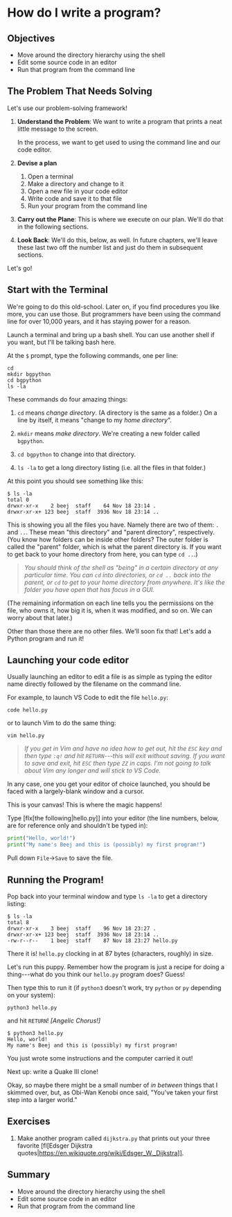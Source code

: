 <!--
vim: ts=4:sw=4:nosi:et:tw=72:spell:nojs
-->

# How do I write a program?

## Objectives

* Move around the directory hierarchy using the shell
* Edit some source code in an editor
* Run that program from the command line

## The Problem That Needs Solving

Let's use our problem-solving framework!

1. **Understand the Problem**: We want to write a program that prints a
   neat little message to the screen.

   In the process, we want to get used to using the command line and our
   code editor.

2. **Devise a plan**

   1. Open a terminal
   2. Make a directory and change to it
   3. Open a new file in your code editor
   4. Write code and save it to that file
   5. Run your program from the command line

3. **Carry out the Plane**: This is where we execute on our plan. We'll
   do that in the following sections.

4. **Look Back**: We'll do this, below, as well. In future chapters,
   we'll leave these last two off the number list and just do them in
   subsequent sections.

Let's go!

## Start with the Terminal

We're going to do this old-school. Later on, if you find procedures you
like more, you can use those. But programmers have been using the
command line for over 10,000 years, and it has staying power for a
reason.

Launch a terminal and bring up a bash shell. You can use another shell
if you want, but I'll be talking bash here.

At the `$` prompt, type the following commands, one per line:

```
cd
mkdir bgpython
cd bgpython
ls -la
```

These commands do four amazing things:

1. `cd` means _change directory_. (A directory is the same as a folder.)
   On a line by itself, it means "change to my _home directory_".

2. `mkdir` means _make directory_. We're creating a new folder called
   `bgpython`.

3. `cd bgpython` to change into that directory.

4. `ls -la` to get a long directory listing (i.e. all the files in that
   folder.)

At this point you should see something like this:

```
$ ls -la
total 0
drwxr-xr-x    2 beej  staff    64 Nov 18 23:14 .
drwxr-xr-x+ 123 beej  staff  3936 Nov 18 23:14 ..
```

This is showing you all the files you have. Namely there are two of
them: `.` and `..`. These mean "this directory" and "parent directory",
respectively. (You know how folders can be inside other folders? The
outer folder is called the "parent" folder, which is what the parent
directory is. If you want to get back to your home directory from here,
you can type `cd ..`.)

> _You should think of the shell as "being" in a certain directory at
> any particular time. You can `cd` into directories, or `cd ..` back
> into the parent, or `cd` to get to your home directory from anywhere.
> It's like the folder you have open that has focus in a GUI._

(The remaining information on each line tells you the permissions on the
file, who owns it, how big it is, when it was modified, and so on. We
can worry about that later.)

Other than those there are no other files. We'll soon fix that! Let's
add a Python program and run it!

## Launching your code editor

Usually launching an editor to edit a file is as simple as typing the
editor name directly followed by the filename on the command line.

For example, to launch VS Code to edit the file `hello.py`:

```
code hello.py
```

or to launch Vim to do the same thing:

```
vim hello.py
```

> _If you get in Vim and have no idea how to get out, hit the `ESC` key
> and then type `:q!` and hit `RETURN`---this will exit without saving.
> If you want to save and exit, hit `ESC` then type `ZZ` in caps. I'm
> not going to talk about Vim any longer and will stick to VS Code._

In any case, one you get your editor of choice launched, you should be
faced with a largely-blank window and a cursor.

This is your canvas! This is where the magic happens!

Type [flx[the following|hello.py]] into your editor (the line numbers,
below, are for reference only and shouldn't be typed in):

``` {.py .numberLines}
print("Hello, world!")
print("My name's Beej and this is (possibly) my first program!")
```

Pull down `File`→`Save` to save the file.


## Running the Program!

Pop back into your terminal window and type `ls -la` to get a directory
listing:

```
$ ls -la
total 8
drwxr-xr-x    3 beej  staff    96 Nov 18 23:27 .
drwxr-xr-x+ 123 beej  staff  3936 Nov 18 23:14 ..
-rw-r--r--    1 beej  staff    87 Nov 18 23:27 hello.py
```

There it is! `hello.py` clocking in at 87 bytes (characters, roughly) in
size.

Let's run this puppy. Remember how the program is just a recipe for
doing a thing---what do you think our `hello.py` program does? Guess!

Then type this to run it (if `python3` doesn't work, try `python` or
`py` depending on your system):

```
python3 hello.py
```

and hit `RETURN`! _[Angelic Chorus!]_

```
$ python3 hello.py
Hello, world!
My name's Beej and this is (possibly) my first program!
```

You just wrote some instructions and the computer carried it out!

Next up: write a Quake III clone!

Okay, so maybe there might be a small number of _in between_ things that
I skimmed over, but, as Obi-Wan Kenobi once said, "You've taken your
first step into a larger world."

## Exercises

1. Make another program called `dijkstra.py` that prints out your three
   favorite [fl[Edsger Dijkstra
   quotes|https://en.wikiquote.org/wiki/Edsger_W._Dijkstra]].

## Summary

* Move around the directory hierarchy using the shell
* Edit some source code in an editor
* Run that program from the command line
